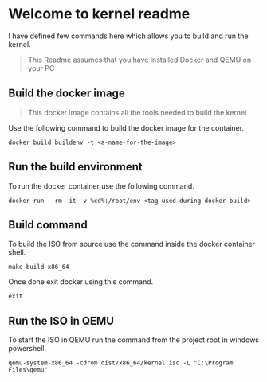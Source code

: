 # Welcome to kernel readme

I have defined few commands here which allows you to build and run the kernel.

> This Readme assumes that you have installed Docker and QEMU on your PC

## Build the docker image

> This docker image contains all the tools needed to build the kernel

Use the following command to build the docker image for the container.

```
docker build buildenv -t <a-name-for-the-image>
```

## Run the build environment

To run the docker container use the following command.

```
docker run --rm -it -v %cd%:/root/env <tag-used-during-docker-build>
```

## Build command

To build the ISO from source use the command inside the docker container shell.

```
make build-x86_64
```

Once done exit docker using this command.

```
exit
```

## Run the ISO in QEMU

To start the ISO in QEMU run the command from the project root in windows powershell.

```
qemu-system-x86_64 -cdrom dist/x86_64/kernel.iso -L "C:\Program Files\qemu"
```
